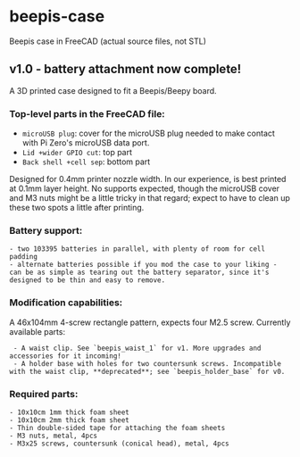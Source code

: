 # beepis-case

Beepis case in FreeCAD (actual source files, not STL)

## v1.0 - battery attachment now complete!

A 3D printed case designed to fit a Beepis/Beepy board.

### Top-level parts in the FreeCAD file:

   - `microUSB plug`: cover for the microUSB plug needed to make contact with Pi Zero's microUSB data port.
   - `Lid +wider GPIO cut`: top part
   - `Back shell +cell sep`: bottom part

Designed for 0.4mm printer nozzle width. In our experience, is best printed at 0.1mm layer height. No supports expected, though the microUSB cover and M3 nuts might be a little tricky in that regard; expect to have to clean up these two spots a little after printing.

### Battery support:

    - two 103395 batteries in parallel, with plenty of room for cell padding
    - alternate batteries possible if you mod the case to your liking - can be as simple as tearing out the battery separator, since it's designed to be thin and easy to remove.

### Modification capabilities:

A 46x104mm 4-screw rectangle pattern, expects four M2.5 screw. Currently available parts:

     - A waist clip. See `beepis_waist_1` for v1. More upgrades and accessories for it incoming!
     - A holder base with holes for two countersunk screws. Incompatible with the waist clip, **deprecated**; see `beepis_holder_base` for v0.

### Required parts:

    - 10x10cm 1mm thick foam sheet
    - 10x10cm 2mm thick foam sheet
    - Thin double-sided tape for attaching the foam sheets
    - M3 nuts, metal, 4pcs
    - M3x25 screws, countersunk (conical head), metal, 4pcs
